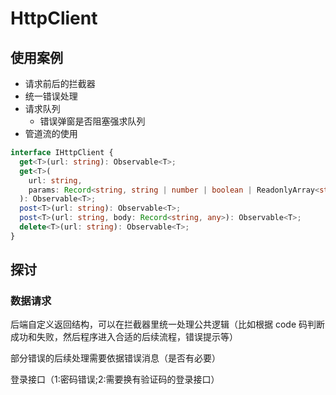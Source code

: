 # HttpClient

## 使用案例

- 请求前后的拦截器
- 统一错误处理
- 请求队列
  - 错误弹窗是否阻塞强求队列
- 管道流的使用

```typescript
interface IHttpClient {
  get<T>(url: string): Observable<T>;
  get<T>(
    url: string,
    params: Record<string, string | number | boolean | ReadonlyArray<string | number | boolean>>
  ): Observable<T>;
  post<T>(url: string): Observable<T>;
  post<T>(url: string, body: Record<string, any>): Observable<T>;
  delete<T>(url: string): Observable<T>;
}
```

## 探讨

### 数据请求

后端自定义返回结构，可以在拦截器里统一处理公共逻辑（比如根据 code 码判断成功和失败，然后程序进入合适的后续流程，错误提示等）

部分错误的后续处理需要依据错误消息（是否有必要）

登录接口（1:密码错误;2:需要换有验证码的登录接口）
